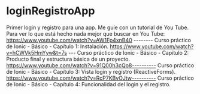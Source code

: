# loginRegistroApp
Primer login y registro para una app. Me guíe con un tutorial de You Tube.  
Para ver lo que está hecho nada mejor que buscar en You Tube: 
https://www.youtube.com/watch?v=AW1Fp4xnB40  -------- Curso práctico de Ionic - Básico - Capítulo 1: Instalación.
https://www.youtube.com/watch?v=hCWVk5HmYyw&t=7s  --- Curso práctico de Ionic - Básico - Capítulo 2: Producto final y estructura básica de un proyecto.
https://www.youtube.com/watch?v=91Q00h3cQo8---------- Curso práctico de Ionic - Básico - Capítulo 3: Vista login y registro (ReactiveForms).
https://www.youtube.com/watch?v=RcP7KBvOJtw---------- Curso práctico de Ionic - Básico - Capítulo 4: Funcionalidad del login y el registro.
